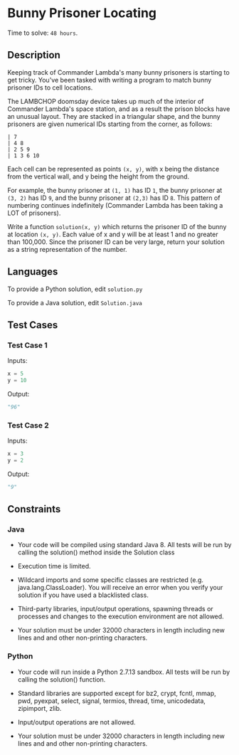 # Bunny Prisoner Locating

Time to solve: `48 hours`.

## Description

Keeping track of Commander Lambda's many bunny prisoners is starting to get tricky. You've been tasked with writing a program to match bunny prisoner IDs to cell locations.

The LAMBCHOP doomsday device takes up much of the interior of Commander Lambda's space station, and as a result the prison blocks have an unusual layout. They are stacked in a triangular shape, and the bunny prisoners are given numerical IDs starting from the corner, as follows:

```dat
| 7
| 4 8
| 2 5 9
| 1 3 6 10
```

Each cell can be represented as points `(x, y)`, with x being the distance from the vertical wall, and y being the height from the ground.

For example, the bunny prisoner at `(1, 1)` has ID `1`, the bunny prisoner at `(3, 2)` has ID `9`, and the bunny prisoner at `(2,3)` has ID `8`. This pattern of numbering continues indefinitely (Commander Lambda has been taking a LOT of prisoners).

Write a function `solution(x, y)` which returns the prisoner ID of the bunny at location `(x, y)`. Each value of x and y will be at least 1 and no greater than 100,000. Since the prisoner ID can be very large, return your solution as a string representation of the number.

## Languages

To provide a Python solution, edit `solution.py`

To provide a Java solution, edit `Solution.java`

## Test Cases

### Test Case 1

Inputs:

```python
x = 5
y = 10
```

Output:

```python
"96"
```

### Test Case 2

Inputs:

```python
x = 3
y = 2
```

Output:

```python
"9"
```

## Constraints

### Java

- Your code will be compiled using standard Java 8. All tests will be run by calling the solution() method inside the Solution class

- Execution time is limited.

- Wildcard imports and some specific classes are restricted (e.g. java.lang.ClassLoader). You will receive an error when you verify your solution if you have used a blacklisted class.

- Third-party libraries, input/output operations, spawning threads or processes and changes to the execution environment are not allowed.

- Your solution must be under 32000 characters in length including new lines and and other non-printing characters.

### Python

- Your code will run inside a Python 2.7.13 sandbox. All tests will be run by calling the solution() function.

- Standard libraries are supported except for bz2, crypt, fcntl, mmap, pwd, pyexpat, select, signal, termios, thread, time, unicodedata, zipimport, zlib.

- Input/output operations are not allowed.

- Your solution must be under 32000 characters in length including new lines and and other non-printing characters.

